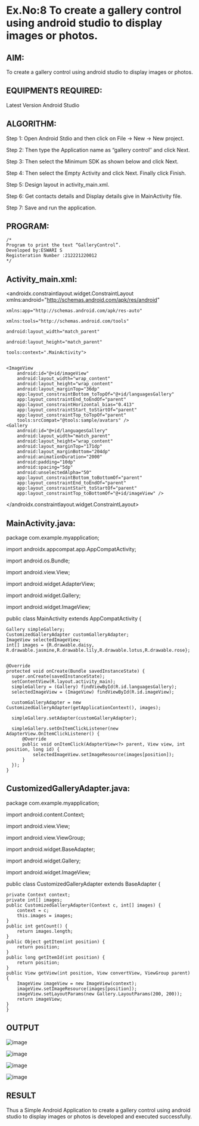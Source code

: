 # Ex.No:8 To create a gallery control using android studio to display images or photos.


## AIM:

To create a gallery control using android studio to display images or photos.

## EQUIPMENTS REQUIRED:

Latest Version Android Studio

## ALGORITHM:

Step 1: Open Android Stdio and then click on File -> New -> New project.

Step 2: Then type the Application name as “gallery control″ and click Next.

Step 3: Then select the Minimum SDK as shown below and click Next.

Step 4: Then select the Empty Activity and click Next. Finally click Finish.

Step 5: Design layout in activity_main.xml.

Step 6: Get contacts details and Display details give in MainActivity file.

Step 7: Save and run the application.


## PROGRAM:
```
/*
Program to print the text “GalleryControl”.
Developed by:ESWARI S
Registeration Number :212221220012
*/
```

## Activity_main.xml:

<androidx.constraintlayout.widget.ConstraintLayout xmlns:android="http://schemas.android.com/apk/res/android"

```
xmlns:app="http://schemas.android.com/apk/res-auto"

xmlns:tools="http://schemas.android.com/tools"

android:layout_width="match_parent"

android:layout_height="match_parent"

tools:context=".MainActivity">


<ImageView
    android:id="@+id/imageView"
    android:layout_width="wrap_content"
    android:layout_height="wrap_content"
    android:layout_marginTop="36dp"
    app:layout_constraintBottom_toTopOf="@+id/languagesGallery"
    app:layout_constraintEnd_toEndOf="parent"
    app:layout_constraintHorizontal_bias="0.413"
    app:layout_constraintStart_toStartOf="parent"
    app:layout_constraintTop_toTopOf="parent"
    tools:srcCompat="@tools:sample/avatars" />
<Gallery
    android:id="@+id/languagesGallery"
    android:layout_width="match_parent"
    android:layout_height="wrap_content"
    android:layout_marginTop="171dp"
    android:layout_marginBottom="204dp"
    android:animationDuration="2000"
    android:padding="10dp"
    android:spacing="5dp"
    android:unselectedAlpha="50"
    app:layout_constraintBottom_toBottomOf="parent"
    app:layout_constraintEnd_toEndOf="parent"
    app:layout_constraintStart_toStartOf="parent"
    app:layout_constraintTop_toBottomOf="@+id/imageView" />
```
</androidx.constraintlayout.widget.ConstraintLayout>

## MainActivity.java:

package com.example.myapplication;

import androidx.appcompat.app.AppCompatActivity;

import android.os.Bundle;

import android.view.View;

import android.widget.AdapterView;

import android.widget.Gallery;

import android.widget.ImageView;

public class MainActivity extends AppCompatActivity {

```
Gallery simpleGallery;
CustomizedGalleryAdapter customGalleryAdapter;
ImageView selectedImageView;
int[] images = {R.drawable.daisy, R.drawable.jasmine,R.drawable.lily,R.drawable.lotus,R.drawable.rose};


@Override
protected void onCreate(Bundle savedInstanceState) {
  super.onCreate(savedInstanceState);
  setContentView(R.layout.activity_main);
  simpleGallery = (Gallery) findViewById(R.id.languagesGallery);
  selectedImageView = (ImageView) findViewById(R.id.imageView);

  customGalleryAdapter = new CustomizedGalleryAdapter(getApplicationContext(), images);

  simpleGallery.setAdapter(customGalleryAdapter);

  simpleGallery.setOnItemClickListener(new AdapterView.OnItemClickListener() {
      @Override
      public void onItemClick(AdapterView<?> parent, View view, int position, long id) {
          selectedImageView.setImageResource(images[position]);
      }
  });
}

```

## CustomizedGalleryAdapter.java:

package com.example.myapplication;

import android.content.Context;

import android.view.View;

import android.view.ViewGroup;

import android.widget.BaseAdapter;

import android.widget.Gallery;

import android.widget.ImageView;

public class CustomizedGalleryAdapter extends BaseAdapter {

```
private Context context;
private int[] images;
public CustomizedGalleryAdapter(Context c, int[] images) {
    context = c;
    this.images = images;
}
public int getCount() {
    return images.length;
}
public Object getItem(int position) {
    return position;
}
public long getItemId(int position) {
    return position;
}
public View getView(int position, View convertView, ViewGroup parent) {
    ImageView imageView = new ImageView(context);
    imageView.setImageResource(images[position]);
    imageView.setLayoutParams(new Gallery.LayoutParams(200, 200));
    return imageView;
}
}
```

## OUTPUT

![image](https://github.com/ieswaris/Mobile-Application-Development/assets/127847210/c5fcae70-c4a9-49e6-b683-2a8745570b6f)


![image](https://github.com/ieswaris/Mobile-Application-Development/assets/127847210/a9ce1c60-fd0d-47b7-990a-942dda9882a8)


![image](https://github.com/ieswaris/Mobile-Application-Development/assets/127847210/fe8aee6e-03dc-4bb7-900b-2af991db442d)


![image](https://github.com/ieswaris/Mobile-Application-Development/assets/127847210/79ade8be-2372-4961-9fc8-35e07de99bcf)

## RESULT
Thus a Simple Android Application to create a gallery control using android studio to display images or photos is developed and executed successfully.
